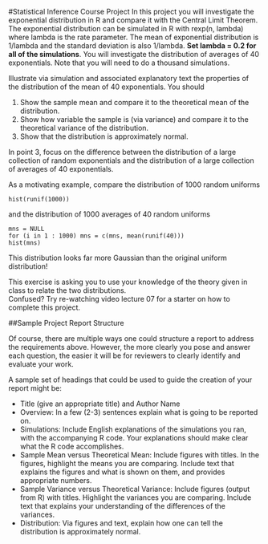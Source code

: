 #Statistical Inference Course Project
In this project you will investigate the exponential distribution in R and compare it with the Central Limit Theorem. The exponential distribution can be simulated in R with rexp(n, lambda) where lambda is the rate parameter. The mean of exponential distribution is 1/lambda and the standard deviation is also 1/lambda. **Set lambda = 0.2 for all of the simulations**. You will investigate the distribution of averages of 40 exponentials. Note that you will need to do a thousand simulations.

Illustrate via simulation and associated explanatory text the properties of the distribution of the mean of 40 exponentials.  You should
1. Show the sample mean and compare it to the theoretical mean of the distribution.
2. Show how variable the sample is (via variance) and compare it to the theoretical variance of the distribution.
3. Show that the distribution is approximately normal.

In point 3, focus on the difference between the distribution of a large collection of random exponentials and the distribution of a large collection of averages of 40 exponentials. 

As a motivating example, compare the distribution of 1000 random uniforms

```
hist(runif(1000))
```

and the distribution of 1000 averages of 40 random uniforms

```
mns = NULL
for (i in 1 : 1000) mns = c(mns, mean(runif(40)))
hist(mns)
```

This distribution looks far more Gaussian than the original uniform distribution!


This exercise is asking you to use your knowledge of the theory given in class to relate the two distributions.  
Confused?  Try re-watching video lecture 07 for a starter on how to complete this project.


##Sample Project Report Structure

Of course, there are multiple ways one could structure a report to address the requirements above.  However, the more clearly you pose and answer each question, the easier it will be for reviewers to clearly identify and evaluate your work. 

A sample set of headings that could be used to guide the creation of your report might be:

- Title (give an appropriate title) and Author Name
- Overview: In a few (2-3) sentences explain what is going to be reported on.
- Simulations: Include English explanations of the simulations you ran, with the accompanying R code. Your explanations should make clear what the R code accomplishes.
- Sample Mean versus Theoretical Mean: Include figures with titles. In the figures, highlight the means you are comparing. Include text that explains the figures and what is shown on them, and provides appropriate numbers.
- Sample Variance versus Theoretical Variance: Include figures (output from R) with titles. Highlight the variances you are comparing. Include text that explains your understanding of the differences of the variances.
- Distribution: Via figures and text, explain how one can tell the distribution is approximately normal.